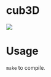 # cub3D
<img src ="https://img.shields.io/badge/Result-XXX%2F100-green"/>

# Usage
<code>make</code> to compile.
